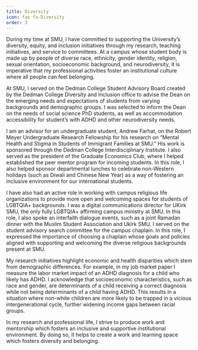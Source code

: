 ```yaml
---
title: Diversity
icon: fas fa-Diversity
order: 3
---
```


During my time at SMU, I have committed to supporting the University’s diversity, equity, and inclusion initiatives through my research, teaching initiatives, and service to committees. At a campus whose student body is made up by people of diverse race, ethnicity, gender identity, religion, sexual orientation, socioeconomic background, and neurodiversity, it is imperative that my professional activities foster an institutional culture where all people can feel belonging. 

At SMU, I served on the Dedman College Student Advisory Board created by the Dedman College Diversity and Inclusion office to advise the Dean on the emerging needs and expectations of students from varying backgrounds and demographic groups. I was selected to inform the Dean on the needs of social science PhD students, as well as accommodation accessibility for student’s with ADHD and other neurodiversity needs.

I am an advisor for an undergraduate student, Andrew Farhat, on the Robert Meyer Undergraduate Research Fellowship for his research on “Mental Health and Stigma in Students of Immigrant Families at SMU.” His work is sponsored through the Dedman College Interdisciplinary Institute. I also served as the president of the Graduate Economics Club, where I helped established the peer mentor program for incoming students. In this role, I also helped sponsor departmental lunches to celebrate non-Western holidays (such as Diwali and Chinese New Year) as a way of fostering an inclusive environment for our international students.

I have also had an active role in working with campus religious life organizations to provide more open and welcoming spaces for students of LGBTQIA+ backgrounds. I was a digital communications director for UKirk SMU, the only fully LGBTQIA+ affirming campus ministry at SMU. In this role, I also spoke an interfaith dialogue events, such as a joint Ramadan dinner with the Muslim Student Association and Ukirk SMU. I  served on the student advisory search committee for the campus chaplain. In this role, I expressed the importance of choosing a chaplain whose goals and policies aligned with supporting and welcoming the diverse religious backgrounds present at SMU.

My research initiatives highlight economic and health disparities which stem from demographic differences. For example, in my job market paper I measure the labor market impact of an ADHD diagnosis for a child who likely has ADHD. I acknowledge that socioeconomic characteristics, such as race and gender, are determinants of a child receiving a correct diagnosis while not being determinants of a child having ADHD. This results in a situation where non-white children are more likely to be trapped in a vicious intergenerational cycle, further widening income gaps between racial groups.

In my research and professional life, I strive to produce work and mentorship which fosters an inclusive and supportive institutional environment. By doing so, it helps to create a work and learning space which fosters diversity and belonging.
